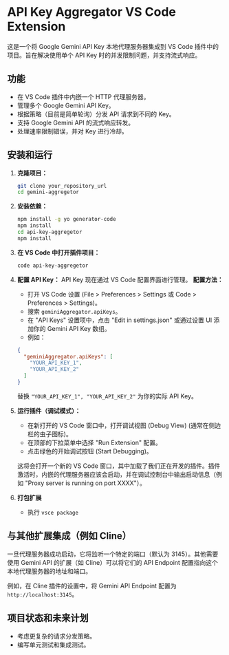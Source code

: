 # API Key Aggregator VS Code Extension

这是一个将 Google Gemini API Key 本地代理服务器集成到 VS Code 插件中的项目。旨在解决使用单个 API Key 时的并发限制问题，并支持流式响应。

## 功能

*   在 VS Code 插件中内嵌一个 HTTP 代理服务器。
*   管理多个 Google Gemini API Key。
*   根据策略（目前是简单轮询）分发 API 请求到不同的 Key。
*   支持 Google Gemini API 的流式响应转发。
*   处理速率限制错误，并对 Key 进行冷却。

## 安装和运行

1.  **克隆项目：**
    ```bash
    git clone your_repository_url
    cd gemini-aggregetor
    ```
2.  **安装依赖：**
    ```bash
    npm install -g yo generator-code
    npm install
    cd api-key-aggregetor
    npm install
    ```
3.  **在 VS Code 中打开插件项目：**
    ```bash
    code api-key-aggregetor
    ```
4.  **配置 API Key：**
    API Key 现在通过 VS Code 配置界面进行管理。
    **配置方法：**
    *   打开 VS Code 设置 (File > Preferences > Settings 或 Code > Preferences > Settings)。
    *   搜索 `geminiAggregator.apiKeys`。
    *   在 "API Keys" 设置项中，点击 "Edit in settings.json" 或通过设置 UI 添加你的 Gemini API Key 数组。
    *   例如：
    ```json
    {
      "geminiAggregator.apiKeys": [
        "YOUR_API_KEY_1",
        "YOUR_API_KEY_2"
      ]
    }
    ```
    替换 `"YOUR_API_KEY_1", "YOUR_API_KEY_2"` 为你的实际 API Key。
5.  **运行插件（调试模式）：**
    *   在新打开的 VS Code 窗口中，打开调试视图 (Debug View) (通常在侧边栏的虫子图标)。
    *   在顶部的下拉菜单中选择 "Run Extension" 配置。
    *   点击绿色的开始调试按钮 (Start Debugging)。

    这将会打开一个新的 VS Code 窗口，其中加载了我们正在开发的插件。插件激活时，内嵌的代理服务器应该会启动，并在调试控制台中输出启动信息（例如 "Proxy server is running on port XXXX"）。

6. **打包扩展**
   * 执行 `vsce package`

## 与其他扩展集成（例如 Cline）

一旦代理服务器成功启动，它将监听一个特定的端口（默认为 3145）。其他需要使用 Gemini API 的扩展（如 Cline）可以将它们的 API Endpoint 配置指向这个本地代理服务器的地址和端口。

例如，在 Cline 插件的设置中，将 Gemini API Endpoint 配置为 `http://localhost:3145`。

## 项目状态和未来计划
*   考虑更复杂的请求分发策略。
*   编写单元测试和集成测试。
